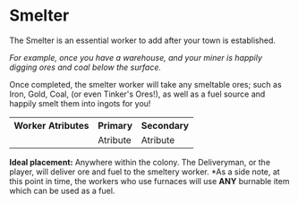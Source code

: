 # Smelter


The Smelter is an essential worker to add after your town is established.

*For example, once you have a warehouse, and your miner is happily digging ores and coal below the surface.*


Once completed, the smelter worker will take any smeltable ores; such as Iron, Gold, Coal, (or even Tinker's Ores!), as well as a fuel source and happily smelt them into ingots for you!


<table class="tg">
  <tr>
    <th class="tg-yw4l">Worker Atributes</th>
    <th class="tg-baqh">Primary</th>
    <th class="tg-yw4l">Secondary</th>
  </tr>
  <tr>
    <td class="tg-yw4l"></td>
    <td class="tg-baqh">Atribute</td>
    <td class="tg-yw4l">Atribute</td>
  </tr>
</table>


**Ideal placement:** 
Anywhere within the colony. The Deliveryman, or the player, will deliver ore and fuel to the smeltery worker. 
*As a side note, at this point in time, the workers who use furnaces will use **ANY** burnable item which can be used as a fuel.

